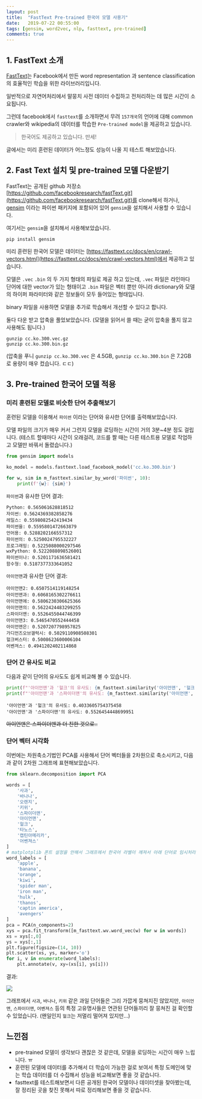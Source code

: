 ```yaml
---
layout: post
title:  "FastText Pre-trained 한국어 모델 사용기"
date:   2019-07-22 00:55:00
tags: [gensim, word2vec, nlp, fasttext, pre-trained]
comments: true
---
```


## 1. FastText 소개

[FastText](https://fasttext.cc/)는 Facebook에서 만든 word representation 과 sentence classification의 효율적인 학습을 위한 라이브러리입니다. 

일반적으로 자연어처리에서 말뭉치 사전 데이터 수집하고 전처리하는 데 많은 시간이 소요됩니다. 

그런데 facebook에서 `fasttext`를 소개하면서 무려 `157개국`의 언어에 대해 common crawler와 wikipedia의 데이터를 학습한 `Pre-trained model`을 제공하고 있습니다.
> 한국어도 제공하고 있습니다. 만세!

글에서는 미리 훈련된 데이터가 어느정도 성능이 나올 지 테스트 해보았습니다.

## 2. Fast Text 설치 및 pre-trained 모델 다운받기

FastText는 공개된 github 저장소 [https://github.com/facebookresearch/fastText.git](https://github.com/facebookresearch/fastText.git)를 clone해서 하거나, [gensim](https://radimrehurek.com/gensim/) 이라는 파이썬 패키지에 포함되어 있어 `gensim`을 설치해서 사용할 수 있습니다.

여기서는 `gensim`을 설치해서 사용해보았습니다.

```
pip install gensim
```

미리 훈련된 한국어 모델은 데이터는 [https://fasttext.cc/docs/en/crawl-vectors.html](https://fasttext.cc/docs/en/crawl-vectors.html)에서 제공하고 있습니다. 

모델은 `.vec` `.bin` 의 두 가지 형태의 파일로 제공 하고 있는데, `.vec` 파일은 라인마다 단어에 대한 vector가 있는 형태이고 `.bin` 파일은 벡터 뿐만 아니라 dictionary와 모델의 하이퍼 파라미터와 같은 정보들이 모두 들어있는 형태입니다. 

binary 파일을 사용하면 모델을 추가로 학습해서 개선할 수 있다고 합니다.

둘다 다운 받고 압축을 풀었보았습니다. (모델을 읽어서 쓸 때는 굳이 압축을 풀지 않고 사용해도 됩니다.)

```
gunzip cc.ko.300.vec.gz
gunzip cc.ko.300.bin.gz
```

(압축을 푸니 `gunzip cc.ko.300.vec` 은 4.5GB, `gunzip cc.ko.300.bin` 은 7.2GB로 용량이 매우 컸습니다. ㄷㄷ)

## 3. Pre-trained 한국어 모델 적용

### 미리 훈련된 모델로 비슷한 단어 추출해보기

훈련된 모델을 이용해서 `파이썬` 이라는 단어와 유사한 단어를 출력해보았습니다. 

모델 파일의 크기가 매우 커서 그런지 모델을 로딩하는 시간이 거의 3분~4분 정도 걸립니다. (테스트 할때마다 시간이 오래걸려, 코드를 짤 때는 다른 테스트용 모델로 작업하고 모델만 바꿔서 돌렸습니다.)

```python
from gensim import models

ko_model = models.fasttext.load_facebook_model('cc.ko.300.bin')

for w, sim in m_fasttext.similar_by_word('파이썬', 10):
    print(f'{w}: {sim}')
```

`파이썬`과 유사한 단어 결과:

```
Python: 0.565061628818512
자이썬: 0.5624369382858276
레일스: 0.5598082542419434
파이썬을: 0.5595801472663879
언어용: 0.5288202166557312
파이썬의: 0.5250024795532227
프로그래밍: 0.5225088000297546
wxPython: 0.5222088098526001
파이썬이나: 0.5201171636581421
함수형: 0.5187377333641052
```

`아이언맨`과 유사한 단어 결과:
```
아이언맨2: 0.6507514119148254
아이언맨과: 0.6068165302276611
아이언맨에: 0.5806230306625366
아이언맨의: 0.5622424483299255
스파이더맨: 0.5526455044746399
아이언맨3: 0.5465470552444458
아이언맨은: 0.5207207798957825
가디언즈오브갤럭시: 0.5029110908508301
헐크버스터: 0.5008623600006104
어벤져스: 0.4941202402114868
```

### 단어 간 유사도 비교

다음과 같이 단어의 유사도도 쉽게 비교해 볼 수 있습니다.

```python
print(f"'아이언맨'과 '헐크'의 유사도: {m_fasttext.similarity('아이언맨', '헐크')}")
print(f"'아이언맨'과 '스파이더맨'의 유사도: {m_fasttext.similarity('아이언맨', '스파이더맨')}")
```

```
'아이언맨'과 '헐크'의 유사도: 0.4033605754375458
'아이언맨'과 '스파이더맨'의 유사도: 0.5526454448699951
```

~~아이언맨은 스파이더맨과 더 친한 것으로..~~

### 단어 벡터 시각화

이번에는 차원축소기법인 PCA를 사용해서 단어 벡터들을 2차원으로 축소시키고, 다음과 같이 2차원 그래프에 표현해보았습니다.

```python
from sklearn.decomposition import PCA

words = [
    '사과',
    '바나나',
    '오렌지',
    '키위',
    '스파이더맨', 
    '아이언맨', 
    '헐크',
    '타노스',
    '캡틴아메리카',
    '어벤져스'
]
# matplotplib 폰트 설정을 안해서 그래프에서 한국어 라벨이 깨져서 아래 단어로 임시처리했습니다. ㅠ
word_labels = [
    'apple',
    'banana',
    'orange',
    'kiwi',
    'spider man', 
    'iron man', 
    'hulk',
    'thanos',
    'captin america',
    'avengers'
]
pca = PCA(n_components=2)
xys = pca.fit_transform([m_fasttext.wv.word_vec(w) for w in words])
xs = xys[:,0]
ys = xys[:,1]
plt.figure(figsize=(14, 10))
plt.scatter(xs, ys, marker='o')
for i, v in enumerate(word_labels):
    plt.annotate(v, xy=(xs[i], ys[i]))
```

결과:

![](https://user-images.githubusercontent.com/16538186/61593363-82323880-ac19-11e9-8df1-8a3831a0e679.png)

그래프에서 `사과`, `바나나`, `키위` 같은 과일 단어들은 그리 가깝게 뭉쳐지진 않았지만, `아이언앤`, `스파이더맨`, `어벤져스` 등의 특정 고유명사들은 연관된 단어들끼리 잘 뭉쳐진 걸 확인할 수 있었습니다. (왠일인지 `헐크`는 저멀리 떨어져 있지만...)

## 느낀점

- pre-trained 모델이 생각보다 괜찮은 것 같은데, 모델을 로딩하는 시간이 매우 느립니다. ㅠ
- 훈련된 모델에 데이터를 추가해서 더 학습이 가능한 걸로 보여서 특정 도메인에 맞는 학습 데이터를 더 수집해서 성능을 비교해보면 좋을 것 같습니다.
- fasttext를 테스트해보면서 다른 공개된 한국어 모델이나 데이터셋을 찾아봤는데, 잘 정리된 곳을 찾진 못해서 따로 정리해보면 좋을 것 같습니다.

